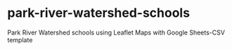 # park-river-watershed-schools
Park River Watershed schools using Leaflet Maps with Google Sheets-CSV template
